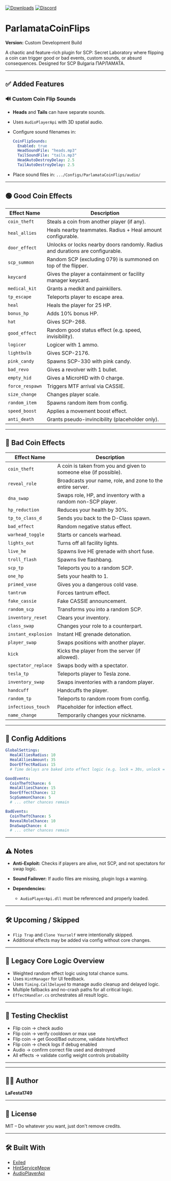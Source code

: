 ﻿[![Downloads](https://img.shields.io/github/downloads/LaFesta1749/ParlamataCoinFlips/total?label=Downloads&color=333333&style=for-the-badge)](https://github.com/LaFesta1749/ParlamataCoinFlips/releases/latest)
[![Discord](https://img.shields.io/badge/Discord-Join-5865F2?style=for-the-badge&logo=discord&logoColor=white)](https://discord.gg/PTmUuxuDXQ)

# ParlamataCoinFlips

**Version:** Custom Development Build

A chaotic and feature-rich plugin for SCP: Secret Laboratory where flipping a coin can trigger good or bad events, custom sounds, or absurd consequences. Designed for SCP Bulgaria ПАРЛАМАТА.

---

## ✅ Added Features

### 🔊 **Custom Coin Flip Sounds**

* **Heads** and **Tails** can have separate sounds.
* Uses `AudioPlayerApi` with 3D spatial audio.
* Configure sound filenames in:

  ```yml
  CoinFlipSounds:
    Enabled: true
    HeadSoundFile: "heads.mp3"
    TailSoundFile: "tails.mp3"
    HeadAutoDestroyDelay: 2.5
    TailAutoDestroyDelay: 2.5
  ```
* Place sound files in: `.../Configs/ParlamataCoinFlips/audio/`

---

## 🟢 Good Coin Effects

| Effect Name     | Description                                                                    |
| --------------- | ------------------------------------------------------------------------------ |
| `coin_theft`    | Steals a coin from another player (if any).                                    |
| `heal_allies`   | Heals nearby teammates. Radius + Heal amount configurable.                     |
| `door_effect`   | Unlocks or locks nearby doors randomly. Radius and durations are configurable. |
| `scp_summon`    | Random SCP (excluding 079) is summoned on top of the flipper.                  |
| `keycard`       | Gives the player a containment or facility manager keycard.                    |
| `medical_kit`   | Grants a medkit and painkillers.                                               |
| `tp_escape`     | Teleports player to escape area.                                               |
| `heal`          | Heals the player for 25 HP.                                                    |
| `bonus_hp`      | Adds 10% bonus HP.                                                             |
| `hat`           | Gives SCP-268.                                                                 |
| `good_effect`   | Random good status effect (e.g. speed, invisibility).                          |
| `logicer`       | Logicer with 1 ammo.                                                           |
| `lightbulb`     | Gives SCP-2176.                                                                |
| `pink_candy`    | Spawns SCP-330 with pink candy.                                                |
| `bad_revo`      | Gives a revolver with 1 bullet.                                                |
| `empty_hid`     | Gives a MicroHID with 0 charge.                                                |
| `force_respawn` | Triggers MTF arrival via CASSIE.                                               |
| `size_change`   | Changes player scale.                                                          |
| `random_item`   | Spawns random item from config.                                                |
| `speed_boost`   | Applies a movement boost effect.                                               |
| `anti_death`    | Grants pseudo-invincibility (placeholder only).                                |

---

## 🔴 Bad Coin Effects

| Effect Name         | Description                                                       |
| ------------------- | ----------------------------------------------------------------- |
| `coin_theft`        | A coin is taken from you and given to someone else (if possible). |
| `reveal_role`       | Broadcasts your name, role, and zone to the entire server.        |
| `dna_swap`          | Swaps role, HP, and inventory with a random non-SCP player.       |
| `hp_reduction`      | Reduces your health by 30%.                                       |
| `tp_to_class_d`     | Sends you back to the D-Class spawn.                              |
| `bad_effect`        | Random negative status effect.                                    |
| `warhead_toggle`    | Starts or cancels warhead.                                        |
| `lights_out`        | Turns off all facility lights.                                    |
| `live_he`           | Spawns live HE grenade with short fuse.                           |
| `troll_flash`       | Spawns live flashbang.                                            |
| `scp_tp`            | Teleports you to a random SCP.                                    |
| `one_hp`            | Sets your health to 1.                                            |
| `primed_vase`       | Gives you a dangerous cold vase.                                  |
| `tantrum`           | Forces tantrum effect.                                            |
| `fake_cassie`       | Fake CASSIE announcement.                                         |
| `random_scp`        | Transforms you into a random SCP.                                 |
| `inventory_reset`   | Clears your inventory.                                            |
| `class_swap`        | Changes your role to a counterpart.                               |
| `instant_explosion` | Instant HE grenade detonation.                                    |
| `player_swap`       | Swaps positions with another player.                              |
| `kick`              | Kicks the player from the server (if allowed).                    |
| `spectator_replace` | Swaps body with a spectator.                                      |
| `tesla_tp`          | Teleports player to Tesla zone.                                   |
| `inventory_swap`    | Swaps inventories with a random player.                           |
| `handcuff`          | Handcuffs the player.                                             |
| `random_tp`         | Teleports to random room from config.                             |
| `infectious_touch`  | Placeholder for infection effect.                                 |
| `name_change`       | Temporarily changes your nickname.                                |

---

## 🔧 Config Additions

```yml
GlobalSettings:
  HealAlliesRadius: 10
  HealAlliesAmount: 35
  DoorEffectRadius: 15
  # Time delays are baked into effect logic (e.g. lock = 30s, unlock = 5s)

GoodEvents:
  CoinTheftChance: 6
  HealAlliesChance: 15
  DoorEffectChance: 12
  ScpSummonChance: 5
  # ... other chances remain

BadEvents:
  CoinTheftChance: 5
  RevealRoleChance: 10
  DnaSwapChance: 4
  # ... other chances remain
```

---

## ⚠️ Notes

* **Anti-Exploit:** Checks if players are alive, not SCP, and not spectators for swap logic.
* **Sound Failover:** If audio files are missing, plugin logs a warning.
* **Dependencies:**

  * `AudioPlayerApi.dll` must be referenced and properly loaded.

---

## 🛠️ Upcoming / Skipped

* `Flip Trap` and `Clone Yourself` were intentionally skipped.
* Additional effects may be added via config without core changes.

---

## 🔄 Legacy Core Logic Overview

* Weighted random effect logic using total chance sums.
* Uses `HintManager` for UI feedback.
* Uses `Timing.CallDelayed` to manage audio cleanup and delayed logic.
* Multiple fallbacks and no-crash paths for all critical logic.
* `EffectHandler.cs` orchestrates all result logic.

---

## 🧪 Testing Checklist

* Flip coin -> check audio
* Flip coin -> verify cooldown or max use
* Flip coin -> get Good/Bad outcome, validate hint/effect
* Flip coin -> check logs if debug enabled
* Audio -> confirm correct file used and destroyed
* All effects -> validate config weight controls probability

---


---

## 🧑‍💻 Author

**LaFesta1749**

---

## 📜 License

MIT – Do whatever you want, just don't remove credits.

---

## 🛠 Built With

* [Exiled](https://github.com/ExSLMod-Team/EXILED/)
* [HintServiceMeow](https://github.com/MeowServer/HintServiceMeow)
* [AudioPlayerApi](https://github.com/Killers0992/AudioPlayerApi)
